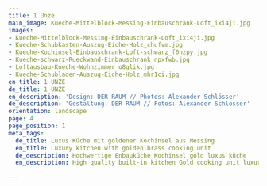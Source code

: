```yaml
---
title: 1 Unze
main_image: Kueche-Mittelblock-Messing-Einbauschrank-Loft_ixi4ji.jpg
images:
- Kueche-Mittelblock-Messing-Einbauschrank-Loft_ixi4ji.jpg
- Kueche-Schubkasten-Auszug-Eiche-Holz_chufvm.jpg
- Kueche-Kochinsel-Einbauschrank-Loft-schwarz_f0nzpy.jpg
- Kueche-schwarz-Rueckwand-Einbauschrank_npxfwb.jpg
- Loftausbau-Kueche-Wohnzimmer_o8glik.jpg
- Kueche-Schubladen-Auszug-Eiche-Holz_mhr1ci.jpg
en_title: 1 UNZE
de_title: 1 UNZE
en_description: 'Design: DER RAUM // Photos: Alexander Schlösser'
de_description: 'Gestaltung: DER RAUM // Fotos: Alexander Schlösser'
orientation: landscape
page: 4
page_position: 1
meta_tags:
  de_title: Luxus Küche mit goldener Kochinsel aus Messing
  en_title: Luxury kitchen with golden brass cooking unit
  de_description: Hochwertige Enbauküche Kochinsel gold luxus küche
  en_description: High quality built-in kitchen Gold cooking unit luxury kitchen

---
```

